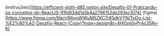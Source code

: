 (instruções)[https://efficient-sloth-d85.notion.site/Desafio-01-Praticando-os-conceitos-do-ReactJS-91fd63dd1a5b4a2796152de293ec1074]
(figma)[https://www.figma.com/file/vWbyoWWuM5ZKC7r85dkVYN/ToDo-List-%E2%80%A2-Desafio-React-(Copy)?type=design&t=4HlGnj0vPr4o35Ry-6]
